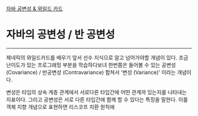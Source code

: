[자바 공변성 & 와일드 카드](https://inpa.tistory.com/entry/JAVA-%E2%98%95-%EC%A0%9C%EB%84%A4%EB%A6%AD-%EC%99%80%EC%9D%BC%EB%93%9C-%EC%B9%B4%EB%93%9C-extends-super-T-%EC%99%84%EB%B2%BD-%EC%9D%B4%ED%95%B4)

# 자바의 공변성 / 반 공변성

---
제네릭의 와일드카드를 배우기 앞서 선수 지식으로 알고 넘어가야할 개념이 있다. 
조금 난이도가 있는 프로그래밍 부분을 학습하다보녀 한번쯤은 들어볼 수 있는 공변성(Covariance) / 반공변성 (Contravariance) 합쳐서 '변성 (Variance)' 이라는 개념이다. 

변성은 타입의 상속 계층 관계에서 서로다른 타입간에 어떤 관계까 있는지를 나타내는 지표이다. 그리고 공변성은 서로 다른 타입간에 함께 할 수 있다는 특징을 말한다. 이를 객체 지향 개념으로 표현하면 리스코프 치환 원칙에